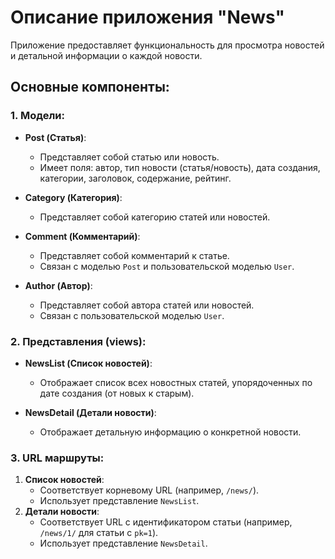 # Описание приложения "News"

Приложение предоставляет функциональность для просмотра новостей и детальной информации о каждой новости.

## Основные компоненты:

### 1. Модели:

- **Post (Статья)**:
  - Представляет собой статью или новость.
  - Имеет поля: автор, тип новости (статья/новость), дата создания, категории, заголовок, содержание, рейтинг.
  
- **Category (Категория)**:
  - Представляет собой категорию статей или новостей.
  
- **Comment (Комментарий)**:
  - Представляет собой комментарий к статье.
  - Связан с моделью `Post` и пользовательской моделью `User`.
  
- **Author (Автор)**:
  - Представляет собой автора статей или новостей.
  - Связан с пользовательской моделью `User`.

### 2. Представления (views):

- **NewsList (Список новостей)**:
  - Отображает список всех новостных статей, упорядоченных по дате создания (от новых к старым).
  
- **NewsDetail (Детали новости)**:
  - Отображает детальную информацию о конкретной новости.

### 3. URL маршруты:

1. **Список новостей**:
    - Соответствует корневому URL (например, `/news/`).
    - Использует представление `NewsList`.
2. **Детали новости**:
    - Соответствует URL с идентификатором статьи (например, `/news/1/` для статьи с `pk=1`).
    - Использует представление `NewsDetail`.